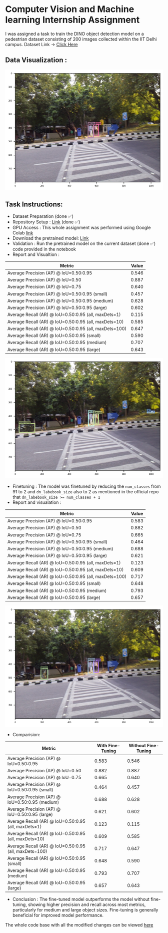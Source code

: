 # Computer Vision and Machine learning Internship Assignment 
I was assigned a task to train the DINO object detection model on a pedestrian dataset consisting of 200 images collected within the IIT Delhi campus. 
Dataset Link -> [Click Here](https://drive.google.com/drive/folders/1DCpmo919b7OrAng9clEbiMHjO3D0hyoa?usp=sharin)

## Data Visualization :
![Visualization](https://github.com/vinodpatil2002/CV-Intern-Assignment/blob/56ff3302b6f48b06ada53f86a781d7100098d377/visualisation.png)

## Task Instructions:
 - Dataset Preparation (done ✅)
 - Repository Setup : [Link](https://github.com/IDEA-Research/DINO) (done ✅)
 - GPU Access : This whole assignment was performed using Google Colab [link](https://github.com/vinodpatil2002/CV-Intern-Assignment/blob/56ff3302b6f48b06ada53f86a781d7100098d377/cv_intern_assignment.ipynb)
 - Download the pretrained model: [Link](https://drive.google.com/drive/folders/1qD5m1NmK0kjE5hh-G17XUX751WsEG-h_)
 - Validation : Run the pretrained model on the current dataset (done ✅) code provided in the notebook
 - Report and Visualtion : 
   
| Metric                                       | Value       |
|----------------------------------------------|-------------|
| Average Precision (AP) @ IoU=0.50:0.95       | 0.546       |
| Average Precision (AP) @ IoU=0.50            | 0.887       |
| Average Precision (AP) @ IoU=0.75            | 0.640       |
| Average Precision (AP) @ IoU=0.50:0.95 (small) | 0.457     |
| Average Precision (AP) @ IoU=0.50:0.95 (medium) | 0.628    |
| Average Precision (AP) @ IoU=0.50:0.95 (large)  | 0.602    |
| Average Recall (AR) @ IoU=0.50:0.95 (all, maxDets=1) | 0.115 |
| Average Recall (AR) @ IoU=0.50:0.95 (all, maxDets=10) | 0.585 |
| Average Recall (AR) @ IoU=0.50:0.95 (all, maxDets=100) | 0.647 |
| Average Recall (AR) @ IoU=0.50:0.95 (small)  | 0.590       |
| Average Recall (AR) @ IoU=0.50:0.95 (medium) | 0.707       |
| Average Recall (AR) @ IoU=0.50:0.95 (large)  | 0.643       |


![Without Finetuning](https://github.com/vinodpatil2002/CV-Intern-Assignment/blob/36d632b52f688b1134d9d1a2a0fb9e4a7d0989b6/without_finetuning.png)


 - Finetuning : The model was finetuned by reducing the `num_classes` from 91 to 2 and `dn_labebook_size` also to 2 as mentioned in the official repo that `dn_labebook_size >= num_classes + 1`
 - Report and visualation :

| Metric                                       | Value       |
|----------------------------------------------|-------------|
| Average Precision (AP) @ IoU=0.50:0.95       | 0.583       |
| Average Precision (AP) @ IoU=0.50            | 0.882       |
| Average Precision (AP) @ IoU=0.75            | 0.665       |
| Average Precision (AP) @ IoU=0.50:0.95 (small) | 0.464     |
| Average Precision (AP) @ IoU=0.50:0.95 (medium) | 0.688    |
| Average Precision (AP) @ IoU=0.50:0.95 (large)  | 0.621    |
| Average Recall (AR) @ IoU=0.50:0.95 (all, maxDets=1) | 0.123 |
| Average Recall (AR) @ IoU=0.50:0.95 (all, maxDets=10) | 0.609 |
| Average Recall (AR) @ IoU=0.50:0.95 (all, maxDets=100) | 0.717 |
| Average Recall (AR) @ IoU=0.50:0.95 (small)  | 0.648       |
| Average Recall (AR) @ IoU=0.50:0.95 (medium) | 0.793       |
| Average Recall (AR) @ IoU=0.50:0.95 (large)  | 0.657       |

![With Finetuning](https://github.com/vinodpatil2002/CV-Intern-Assignment/blob/425be2ff12918b3d991417fb9ea40490d0f8dfae/with_finetuning.png)

- Comparision:
   
| Metric                                       | With Fine-Tuning | Without Fine-Tuning |
|----------------------------------------------|------------------|---------------------|
| Average Precision (AP) @ IoU=0.50:0.95       | 0.583            | 0.546               |
| Average Precision (AP) @ IoU=0.50            | 0.882            | 0.887               |
| Average Precision (AP) @ IoU=0.75            | 0.665            | 0.640               |
| Average Precision (AP) @ IoU=0.50:0.95 (small) | 0.464          | 0.457               |
| Average Precision (AP) @ IoU=0.50:0.95 (medium) | 0.688         | 0.628               |
| Average Precision (AP) @ IoU=0.50:0.95 (large)  | 0.621         | 0.602               |
| Average Recall (AR) @ IoU=0.50:0.95 (all, maxDets=1) | 0.123   | 0.115               |
| Average Recall (AR) @ IoU=0.50:0.95 (all, maxDets=10) | 0.609  | 0.585               |
| Average Recall (AR) @ IoU=0.50:0.95 (all, maxDets=100) | 0.717  | 0.647               |
| Average Recall (AR) @ IoU=0.50:0.95 (small)  | 0.648            | 0.590               |
| Average Recall (AR) @ IoU=0.50:0.95 (medium) | 0.793            | 0.707               |
| Average Recall (AR) @ IoU=0.50:0.95 (large)  | 0.657            | 0.643               |

- Conclusion : The fine-tuned model outperforms the model without fine-tuning, showing higher precision and recall across most metrics, particularly for medium and large object sizes. Fine-tuning is generally beneficial for improved model performance.


The whole code base with all the modified changes can be viewed [here](https://drive.google.com/drive/folders/11C17qVnuSsADBc-aDXzxwYEXZEyqPtHF?usp=sharing) 

